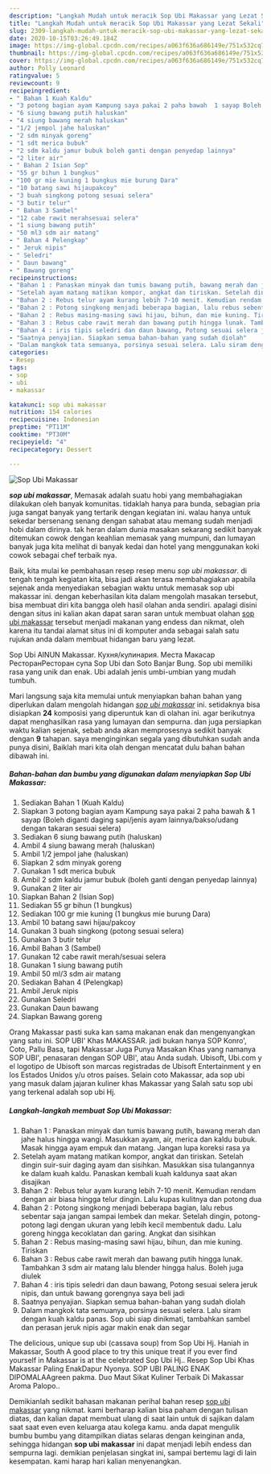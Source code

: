 ```yaml
---
description: "Langkah Mudah untuk meracik Sop Ubi Makassar yang Lezat Sekali"
title: "Langkah Mudah untuk meracik Sop Ubi Makassar yang Lezat Sekali"
slug: 2309-langkah-mudah-untuk-meracik-sop-ubi-makassar-yang-lezat-sekali
date: 2020-10-15T03:26:49.184Z
image: https://img-global.cpcdn.com/recipes/a063f636a686149e/751x532cq70/sop-ubi-makassar-foto-resep-utama.jpg
thumbnail: https://img-global.cpcdn.com/recipes/a063f636a686149e/751x532cq70/sop-ubi-makassar-foto-resep-utama.jpg
cover: https://img-global.cpcdn.com/recipes/a063f636a686149e/751x532cq70/sop-ubi-makassar-foto-resep-utama.jpg
author: Polly Leonard
ratingvalue: 5
reviewcount: 9
recipeingredient:
- " Bahan 1 Kuah Kaldu"
- "3 potong bagian ayam Kampung saya pakai 2 paha bawah  1 sayap Boleh diganti daging sapijenis ayam lainnyabaksoudang dengan takaran sesuai selera"
- "6 siung bawang putih haluskan"
- "4 siung bawang merah haluskan"
- "1/2 jempol jahe haluskan"
- "2 sdm minyak goreng"
- "1 sdt merica bubuk"
- "2 sdm kaldu jamur bubuk boleh ganti dengan penyedap lainnya"
- "2 liter air"
- " Bahan 2 Isian Sop"
- "55 gr bihun 1 bungkus"
- "100 gr mie kuning 1 bungkus mie burung Dara"
- "10 batang sawi hijaupakcoy"
- "3 buah singkong potong sesuai selera"
- "3 butir telur"
- " Bahan 3 Sambel"
- "12 cabe rawit merahsesuai selera"
- "1 siung bawang putih"
- "50 ml3 sdm air matang"
- " Bahan 4 Pelengkap"
- " Jeruk nipis"
- " Seledri"
- " Daun bawang"
- " Bawang goreng"
recipeinstructions:
- "Bahan 1 : Panaskan minyak dan tumis bawang putih, bawang merah dan jahe halus hingga wangi. Masukkan ayam, air, merica dan kaldu bubuk. Masak hingga ayam empuk dan matang. Jangan lupa koreksi rasa ya"
- "Setelah ayam matang matikan kompor, angkat dan tiriskan. Setelah dingin suir-suir daging ayam dan sisihkan. Masukkan sisa tulangannya ke dalam kuah kaldu. Panaskan kembali kuah kaldunya saat akan disajikan"
- "Bahan 2 : Rebus telur ayam kurang lebih 7-10 menit. Kemudian rendam dengan air biasa hingga telur dingin. Lalu kupas kulitnya dan potong dua"
- "Bahan 2 : Potong singkong menjadi beberapa bagian, lalu rebus sebentar saja jangan sampai lembek dan mekar. Setelah dingin, potong-potong lagi dengan ukuran yang lebih kecil membentuk dadu. Lalu goreng hingga kecoklatan dan garing. Angkat dan sisihkan"
- "Bahan 2 : Rebus masing-masing sawi hijau, bihun, dan mie kuning. Tiriskan"
- "Bahan 3 : Rebus cabe rawit merah dan bawang putih hingga lunak. Tambahkan 3 sdm air matang lalu blender hingga halus. Boleh juga diulek"
- "Bahan 4 : iris tipis seledri dan daun bawang, Potong sesuai selera jeruk nipis, dan untuk bawang gorengnya saya beli jadi"
- "Saatnya penyajian. Siapkan semua bahan-bahan yang sudah diolah"
- "Dalam mangkok tata semuanya, porsinya sesuai selera. Lalu siram dengan kuah kaldu panas. Sop ubi siap dinikmati, tambahkan sambel dan perasan jeruk nipis agar makin enak dan segar"
categories:
- Resep
tags:
- sop
- ubi
- makassar

katakunci: sop ubi makassar 
nutrition: 154 calories
recipecuisine: Indonesian
preptime: "PT11M"
cooktime: "PT30M"
recipeyield: "4"
recipecategory: Dessert

---
```



![Sop Ubi Makassar](https://img-global.cpcdn.com/recipes/a063f636a686149e/751x532cq70/sop-ubi-makassar-foto-resep-utama.jpg)

<b><i>sop ubi makassar</i></b>, Memasak adalah suatu hobi yang membahagiakan dilakukan oleh banyak komunitas. tidaklah hanya para bunda, sebagian pria juga sangat banyak yang tertarik dengan kegiatan ini. walau hanya untuk sekedar bersenang senang dengan sahabat atau memang sudah menjadi hobi dalam dirinya. tak heran dalam dunia masakan sekarang sedikit banyak ditemukan cowok dengan keahlian memasak yang mumpuni, dan lumayan banyak juga kita melihat di banyak kedai dan hotel yang menggunakan koki cowok sebagai chef terbaik nya.

Baik, kita mulai ke pembahasan resep resep menu <i>sop ubi makassar</i>. di tengah tengah kegiatan kita, bisa jadi akan terasa membahagiakan apabila sejenak anda menyediakan sebagian waktu untuk memasak sop ubi makassar ini. dengan keberhasilan kita dalam mengolah masakan tersebut, bisa membuat diri kita bangga oleh hasil olahan anda sendiri. apalagi disini dengan situs ini kalian akan dapat saran saran untuk membuat olahan <u>sop ubi makassar</u> tersebut menjadi makanan yang endess dan nikmat, oleh karena itu tandai alamat situs ini di komputer anda sebagai salah satu rujukan anda dalam membuat hidangan baru yang lezat.

Sop Ubi AINUN Makassar. Кухня/кулинария. Места Макасар РесторанРесторан супа Sop Ubi dan Soto Banjar Bung. Sop ubi memiliki rasa yang unik dan enak. Ubi adalah jenis umbi-umbian yang mudah tumbuh.


Mari langsung saja kita memulai untuk menyiapkan bahan bahan yang diperlukan dalam mengolah hidangan <u><i>sop ubi makassar</i></u> ini. setidaknya bisa disiapkan <b>24</b> komposisi yang diperuntuk kan di olahan ini. agar berikutnya dapat menghasilkan rasa yang lumayan dan sempurna. dan juga persiapkan waktu kalian sejenak, sebab anda akan memprosesnya sedikit banyak dengan <b>9</b> tahapan. saya menginginkan segala yang dibutuhkan sudah anda punya disini, Baiklah mari kita olah dengan mencatat dulu bahan bahan dibawah ini.

<!--inarticleads1-->

##### Bahan-bahan dan bumbu yang digunakan dalam menyiapkan Sop Ubi Makassar:

1. Sediakan  Bahan 1 (Kuah Kaldu)
1. Siapkan 3 potong bagian ayam Kampung saya pakai 2 paha bawah &amp; 1 sayap (Boleh diganti daging sapi/jenis ayam lainnya/bakso/udang dengan takaran sesuai selera)
1. Sediakan 6 siung bawang putih (haluskan)
1. Ambil 4 siung bawang merah (haluskan)
1. Ambil 1/2 jempol jahe (haluskan)
1. Siapkan 2 sdm minyak goreng
1. Gunakan 1 sdt merica bubuk
1. Ambil 2 sdm kaldu jamur bubuk (boleh ganti dengan penyedap lainnya)
1. Gunakan 2 liter air
1. Siapkan  Bahan 2 (Isian Sop)
1. Sediakan 55 gr bihun (1 bungkus)
1. Sediakan 100 gr mie kuning (1 bungkus mie burung Dara)
1. Ambil 10 batang sawi hijau/pakcoy
1. Gunakan 3 buah singkong (potong sesuai selera)
1. Gunakan 3 butir telur
1. Ambil  Bahan 3 (Sambel)
1. Gunakan 12 cabe rawit merah/sesuai selera
1. Gunakan 1 siung bawang putih
1. Ambil 50 ml/3 sdm air matang
1. Sediakan  Bahan 4 (Pelengkap)
1. Ambil  Jeruk nipis
1. Gunakan  Seledri
1. Gunakan  Daun bawang
1. Siapkan  Bawang goreng


Orang Makassar pasti suka kan sama makanan enak dan mengenyangkan yang satu ini. SOP UBI&#39; Khas MAKASSAR. jadi bukan hanya SOP Konro&#39;, Coto, Pallu Basa, tapi Makassar Juga Punya Masakan Khas yang namanya SOP UBI&#39;, penasaran dengan SOP UBI&#39;, atau Anda sudah. Ubisoft, Ubi.com y el logotipo de Ubisoft son marcas registradas de Ubisoft Entertainment y en los Estados Unidos y/u otros países. Selain coto Makassar, ada sop ubi yang masuk dalam jajaran kuliner khas Makassar yang Salah satu sop ubi yang terkenal adalah sop ubi Hj. 

<!--inarticleads2-->

##### Langkah-langkah membuat Sop Ubi Makassar:

1. Bahan 1 : Panaskan minyak dan tumis bawang putih, bawang merah dan jahe halus hingga wangi. Masukkan ayam, air, merica dan kaldu bubuk. Masak hingga ayam empuk dan matang. Jangan lupa koreksi rasa ya
1. Setelah ayam matang matikan kompor, angkat dan tiriskan. Setelah dingin suir-suir daging ayam dan sisihkan. Masukkan sisa tulangannya ke dalam kuah kaldu. Panaskan kembali kuah kaldunya saat akan disajikan
1. Bahan 2 : Rebus telur ayam kurang lebih 7-10 menit. Kemudian rendam dengan air biasa hingga telur dingin. Lalu kupas kulitnya dan potong dua
1. Bahan 2 : Potong singkong menjadi beberapa bagian, lalu rebus sebentar saja jangan sampai lembek dan mekar. Setelah dingin, potong-potong lagi dengan ukuran yang lebih kecil membentuk dadu. Lalu goreng hingga kecoklatan dan garing. Angkat dan sisihkan
1. Bahan 2 : Rebus masing-masing sawi hijau, bihun, dan mie kuning. Tiriskan
1. Bahan 3 : Rebus cabe rawit merah dan bawang putih hingga lunak. Tambahkan 3 sdm air matang lalu blender hingga halus. Boleh juga diulek
1. Bahan 4 : iris tipis seledri dan daun bawang, Potong sesuai selera jeruk nipis, dan untuk bawang gorengnya saya beli jadi
1. Saatnya penyajian. Siapkan semua bahan-bahan yang sudah diolah
1. Dalam mangkok tata semuanya, porsinya sesuai selera. Lalu siram dengan kuah kaldu panas. Sop ubi siap dinikmati, tambahkan sambel dan perasan jeruk nipis agar makin enak dan segar


The delicious, unique sup ubi (cassava soup) from Sop Ubi Hj. Haniah in Makassar, South A good place to try this unique treat if you ever find yourself in Makassar is at the celebrated Sop Ubi Hj.. Resep Sop Ubi Khas Makassar Paling EnakDapur Nyonya. SOP UBI PALING ENAK DIPOMALAAgreen pakma. Duo Maut Sikat Kuliner Terbaik Di Makassar Aroma Palopo.. 

Demikianlah sedikit bahasan makanan perihal bahan resep <u>sop ubi makassar</u> yang nikmat. kami berharap kalian bisa paham dengan tulisan diatas, dan kalian dapat membuat ulang di saat lain untuk di sajikan dalam saat saat even even keluarga atau kolega kamu. anda dapat mengulik bumbu bumbu yang ditampilkan diatas selaras dengan keinginan anda, sehingga hidangan <b>sop ubi makassar</b> ini dapat menjadi lebih endess dan sempurna lagi. demikian penjelasan singkat ini, sampai bertemu lagi di lain kesempatan. kami harap hari kalian menyenangkan.
